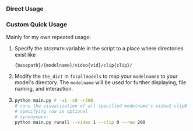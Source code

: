 ### Direct Usage



### Custom Quick Usage

Mainly for my own repeated usage:

1. Specify the `BASEPATH` variable in the script to a place where directories exist like

   ```
   {basepath}/{modelname}/video{vid}/clip{clip}/
   ```

2. Modify the `the_dict` in `forallmodels` to map your `modelname`s to your model's directory. The `modelname` will be used for further displaying, file naming, and interaction.

3. ```bash
   python main.py r -v1 -c0 -r200
   # runs the visualization of all specified modelname's video1 clip0 on row 200
   # specifying row is optional
   # synonymous:
   python main.py runall --video 1 --clip 0 --row 200
   ```
